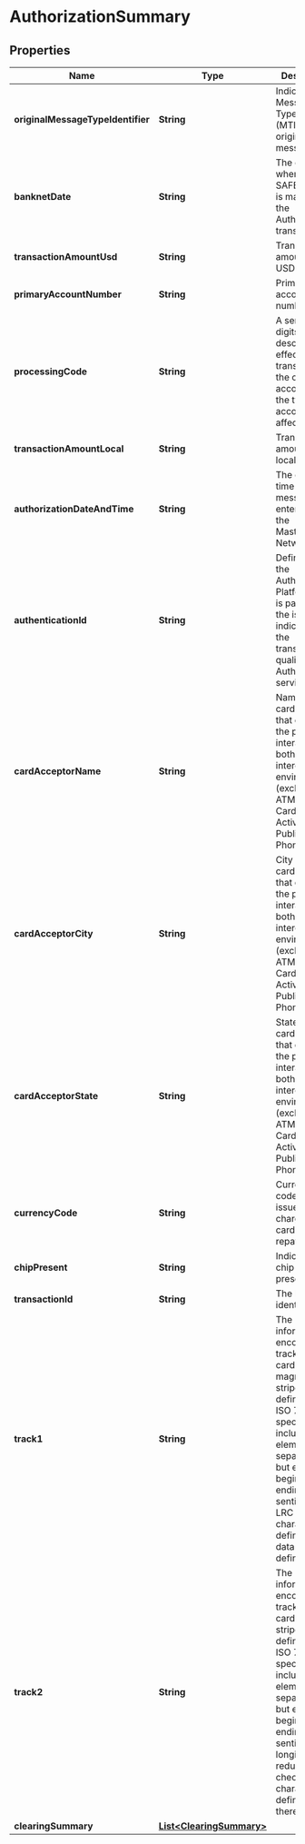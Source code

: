 

# AuthorizationSummary

## Properties

Name | Type | Description | Notes
------------ | ------------- | ------------- | -------------
**originalMessageTypeIdentifier** | **String** | Indicates the Message Type Identifier (MTI) of the original message |  [optional]
**banknetDate** | **String** | The date/time when the SAFE record is matched to the Authorization transaction |  [optional]
**transactionAmountUsd** | **String** | Transaction amount in USD |  [optional]
**primaryAccountNumber** | **String** | Primary account number |  [optional]
**processingCode** | **String** | A series of digits used to describe the effect of a transaction on the customer account and the type of accounts affected |  [optional]
**transactionAmountLocal** | **String** | Transaction amount in local currency |  [optional]
**authorizationDateAndTime** | **String** | The date and time that a message is entered into the Mastercard Network |  [optional]
**authenticationId** | **String** | Defined by the Authorization Platform and is passed to the issuer to indicate that the transaction qualified for Authentication service |  [optional]
**cardAcceptorName** | **String** | Name the card acceptor that defines the point of interaction in both local and interchange environments (excluding ATM and Card-Activated Public Phones) |  [optional]
**cardAcceptorCity** | **String** | City of the card acceptor that defines the point of interaction in both local and interchange environments (excluding ATM and Card-Activated Public Phones) |  [optional]
**cardAcceptorState** | **String** | State of the card acceptor that defines the point of interaction in both local and interchange environments (excluding ATM and Card-Activated Public Phones) |  [optional]
**currencyCode** | **String** | Currency code the issuer will be charging the cardholder for repayment |  [optional]
**chipPresent** | **String** | Indicates if chip was present or not |  [optional]
**transactionId** | **String** | The host&#39;s identifier |  [optional]
**track1** | **String** | The information encoded on track 1 of the card&#39;s magnetic stripe as defined in the ISO 7813 specification, including data element separators but excluding beginning and ending sentinels and LRC characters as defined in this data element definition |  [optional]
**track2** | **String** | The information encoded on track 2 of the card magnetic stripe as defined in the ISO 7813 specification, including data element separators but excluding beginning and ending sentinels and longitudinal redundancy check (LRC) characters as defined therein |  [optional]
**clearingSummary** | [**List&lt;ClearingSummary&gt;**](ClearingSummary.md) |  |  [optional]



